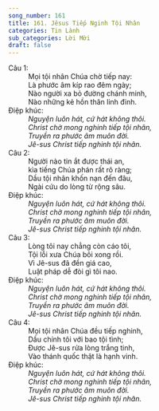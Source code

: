 ```yaml
---
song_number: 161
title: 161. Jêsus Tiếp Nginh Tội Nhân
categories: Tin Lành
sub_categories: Lời Mời
draft: false
---
```

<dl><dt>Câu 1:</dt><dd data-verse="1">Mọi tội nhân Chúa chờ tiếp nay: <br/>Là phước âm kíp rao đêm ngày; <br/>Nào người xa bỏ đường chánh minh, <br/>Nào những kẻ hồn thân linh đinh. </dd><dt>Điệp khúc:</dt><dd data-chorus="1"><em>Nguyện luôn hát, cứ hát không thôi. <br/>Christ chờ mong nghinh tiếp tội nhân, <br/>Truyền ra phước âm muôn đời. <br/>Jê-sus Christ tiếp nghinh tội nhân. </em></dd><dt>Câu 2:</dt><dd data-verse="2">Người nào tin ắt được thái an, <br/>kìa tiếng Chúa phán rất rõ ràng; <br/>Dầu tội nhân khốn nạn đến đâu, <br/>Ngài cứu do lòng từ rộng sâu. </dd><dt>Điệp khúc:</dt><dd data-chorus="1"><em>Nguyện luôn hát, cứ hát không thôi. <br/>Christ chờ mong nghinh tiếp tội nhân, <br/>Truyền ra phước âm muôn đời. <br/>Jê-sus Christ tiếp nghinh tội nhân. </em></dd><dt>Câu 3:</dt><dd data-verse="3">Lòng tôi nay chẳng còn cáo tôi, <br/>Tội lỗi xưa Chúa bôi xong rồi. <br/>Vì Jê-sus đã đền giá cao, <br/>Luật pháp dễ đòi gì tôi nao. </dd><dt>Điệp khúc:</dt><dd data-chorus="1"><em>Nguyện luôn hát, cứ hát không thôi. <br/>Christ chờ mong nghinh tiếp tội nhân, <br/>Truyền ra phước âm muôn đời. <br/>Jê-sus Christ tiếp nghinh tội nhân. </em></dd><dt>Câu 4:</dt><dd data-verse="4">Mọi tội nhân Chúa đều tiếp nghinh, <br/>Dầu chính tôi với bao tội tình; <br/>Được Jê-sus rửa lòng trắng tinh, <br/>Vào thánh quốc thật là hạnh vinh. </dd><dt>Điệp khúc:</dt><dd data-chorus="1"><em>Nguyện luôn hát, cứ hát không thôi. <br/>Christ chờ mong nghinh tiếp tội nhân, <br/>Truyền ra phước âm muôn đời. <br/>Jê-sus Christ tiếp nghinh tội nhân. </em></dd></dl>